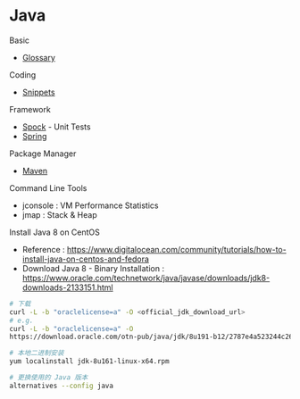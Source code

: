 # Java

Basic

- [Glossary](/snips/java/glossary.md)

Coding

- [Snippets](/snips/java/snippets.md)

Framework

- [Spock](/snips/java/spock.md) - Unit Tests
- [Spring](/snips/java/spring.md)

Package Manager

- [Maven](/snips/java/maven.md)

Command Line Tools

- jconsole : VM Performance Statistics
- jmap : Stack & Heap

Install Java 8 on CentOS

- Reference : https://www.digitalocean.com/community/tutorials/how-to-install-java-on-centos-and-fedora
- Download Java 8 - Binary Installation : https://www.oracle.com/technetwork/java/javase/downloads/jdk8-downloads-2133151.html

```bash
# 下载
curl -L -b "oraclelicense=a" -O <official_jdk_download_url>
# e.g.
curl -L -b "oraclelicense=a" -O
https://download.oracle.com/otn-pub/java/jdk/8u191-b12/2787e4a523244c269598db4e85c51e0c/jdk-8u191-linux-x64.rpm

# 本地二进制安装
yum localinstall jdk-8u161-linux-x64.rpm

# 更换使用的 Java 版本
alternatives --config java
```

